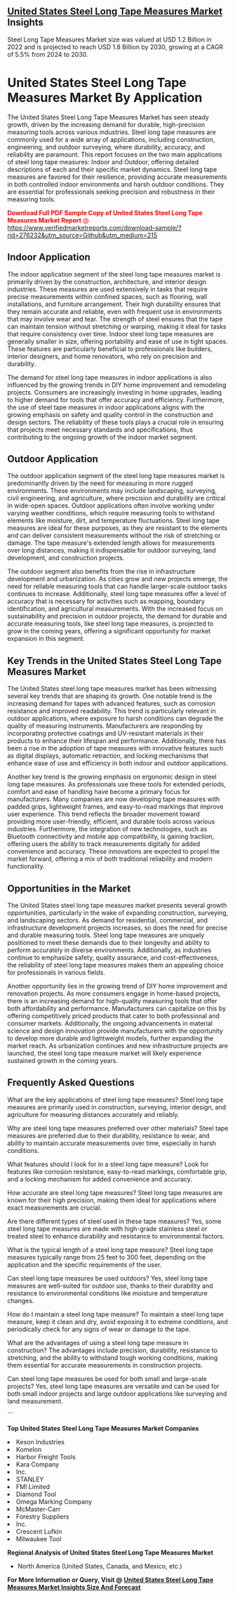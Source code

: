 <h2><a href="https://www.verifiedmarketreports.com/download-sample/?rid=276232&amp;utm_source=Github&amp;utm_medium=215" target="_blank">United States Steel Long Tape Measures Market</a> Insights</h2><p>Steel Long Tape Measures Market size was valued at USD 1.2 Billion in 2022 and is projected to reach USD 1.8 Billion by 2030, growing at a CAGR of 5.5% from 2024 to 2030.</p><p> <h1>United States Steel Long Tape Measures Market By Application</h1> <p>The United States Steel Long Tape Measures Market has seen steady growth, driven by the increasing demand for durable, high-precision measuring tools across various industries. Steel long tape measures are commonly used for a wide array of applications, including construction, engineering, and outdoor surveying, where durability, accuracy, and reliability are paramount. This report focuses on the two main applications of steel long tape measures: Indoor and Outdoor, offering detailed descriptions of each and their specific market dynamics. Steel long tape measures are favored for their resilience, providing accurate measurements in both controlled indoor environments and harsh outdoor conditions. They are essential for professionals seeking precision and robustness in their measuring tools. <p><span class=""><span style="color: #ff0000;"><strong>Download Full PDF Sample Copy of United States Steel Long Tape Measures Market Report</strong> @ </span><a href="https://www.verifiedmarketreports.com/download-sample/?rid=276232&amp;utm_source=Github&amp;utm_medium=215" target="_blank">https://www.verifiedmarketreports.com/download-sample/?rid=276232&amp;utm_source=Github&amp;utm_medium=215</a></span></p> <h2>Indoor Application</h2> <p>The indoor application segment of the steel long tape measures market is primarily driven by the construction, architecture, and interior design industries. These measures are used extensively in tasks that require precise measurements within confined spaces, such as flooring, wall installations, and furniture arrangement. Their high durability ensures that they remain accurate and reliable, even with frequent use in environments that may involve wear and tear. The strength of steel ensures that the tape can maintain tension without stretching or warping, making it ideal for tasks that require consistency over time. Indoor steel long tape measures are generally smaller in size, offering portability and ease of use in tight spaces. These features are particularly beneficial to professionals like builders, interior designers, and home renovators, who rely on precision and durability. <p>The demand for steel long tape measures in indoor applications is also influenced by the growing trends in DIY home improvement and remodeling projects. Consumers are increasingly investing in home upgrades, leading to higher demand for tools that offer accuracy and efficiency. Furthermore, the use of steel tape measures in indoor applications aligns with the growing emphasis on safety and quality control in the construction and design sectors. The reliability of these tools plays a crucial role in ensuring that projects meet necessary standards and specifications, thus contributing to the ongoing growth of the indoor market segment. <h2>Outdoor Application</h2> <p>The outdoor application segment of the steel long tape measures market is predominantly driven by the need for measuring in more rugged environments. These environments may include landscaping, surveying, civil engineering, and agriculture, where precision and durability are critical in wide-open spaces. Outdoor applications often involve working under varying weather conditions, which require measuring tools to withstand elements like moisture, dirt, and temperature fluctuations. Steel long tape measures are ideal for these purposes, as they are resistant to the elements and can deliver consistent measurements without the risk of stretching or damage. The tape measure's extended length allows for measurements over long distances, making it indispensable for outdoor surveying, land development, and construction projects. <p>The outdoor segment also benefits from the rise in infrastructure development and urbanization. As cities grow and new projects emerge, the need for reliable measuring tools that can handle larger-scale outdoor tasks continues to increase. Additionally, steel long tape measures offer a level of accuracy that is necessary for activities such as mapping, boundary identification, and agricultural measurements. With the increased focus on sustainability and precision in outdoor projects, the demand for durable and accurate measuring tools, like steel long tape measures, is projected to grow in the coming years, offering a significant opportunity for market expansion in this segment. <h2>Key Trends in the United States Steel Long Tape Measures Market</h2> <p>The United States steel long tape measures market has been witnessing several key trends that are shaping its growth. One notable trend is the increasing demand for tapes with advanced features, such as corrosion resistance and improved readability. This trend is particularly relevant in outdoor applications, where exposure to harsh conditions can degrade the quality of measuring instruments. Manufacturers are responding by incorporating protective coatings and UV-resistant materials in their products to enhance their lifespan and performance. Additionally, there has been a rise in the adoption of tape measures with innovative features such as digital displays, automatic retraction, and locking mechanisms that enhance ease of use and efficiency in both indoor and outdoor applications. <p>Another key trend is the growing emphasis on ergonomic design in steel long tape measures. As professionals use these tools for extended periods, comfort and ease of handling have become a primary focus for manufacturers. Many companies are now developing tape measures with padded grips, lightweight frames, and easy-to-read markings that improve user experience. This trend reflects the broader movement toward providing more user-friendly, efficient, and durable tools across various industries. Furthermore, the integration of new technologies, such as Bluetooth connectivity and mobile app compatibility, is gaining traction, offering users the ability to track measurements digitally for added convenience and accuracy. These innovations are expected to propel the market forward, offering a mix of both traditional reliability and modern functionality. <h2>Opportunities in the Market</h2> <p>The United States steel long tape measures market presents several growth opportunities, particularly in the wake of expanding construction, surveying, and landscaping sectors. As demand for residential, commercial, and infrastructure development projects increases, so does the need for precise and durable measuring tools. Steel long tape measures are uniquely positioned to meet these demands due to their longevity and ability to perform accurately in diverse environments. Additionally, as industries continue to emphasize safety, quality assurance, and cost-effectiveness, the reliability of steel long tape measures makes them an appealing choice for professionals in various fields. <p>Another opportunity lies in the growing trend of DIY home improvement and renovation projects. As more consumers engage in home-based projects, there is an increasing demand for high-quality measuring tools that offer both affordability and performance. Manufacturers can capitalize on this by offering competitively priced products that cater to both professional and consumer markets. Additionally, the ongoing advancements in material science and design innovation provide manufacturers with the opportunity to develop more durable and lightweight models, further expanding the market reach. As urbanization continues and new infrastructure projects are launched, the steel long tape measure market will likely experience sustained growth in the coming years. <h2>Frequently Asked Questions</h2> <p>What are the key applications of steel long tape measures? Steel long tape measures are primarily used in construction, surveying, interior design, and agriculture for measuring distances accurately and reliably.</p> <p>Why are steel long tape measures preferred over other materials? Steel tape measures are preferred due to their durability, resistance to wear, and ability to maintain accurate measurements over time, especially in harsh conditions.</p> <p>What features should I look for in a steel long tape measure? Look for features like corrosion resistance, easy-to-read markings, comfortable grip, and a locking mechanism for added convenience and accuracy.</p> <p>How accurate are steel long tape measures? Steel long tape measures are known for their high precision, making them ideal for applications where exact measurements are crucial.</p> <p>Are there different types of steel used in these tape measures? Yes, some steel long tape measures are made with high-grade stainless steel or treated steel to enhance durability and resistance to environmental factors.</p> <p>What is the typical length of a steel long tape measure? Steel long tape measures typically range from 25 feet to 300 feet, depending on the application and the specific requirements of the user.</p> <p>Can steel long tape measures be used outdoors? Yes, steel long tape measures are well-suited for outdoor use, thanks to their durability and resistance to environmental conditions like moisture and temperature changes.</p> <p>How do I maintain a steel long tape measure? To maintain a steel long tape measure, keep it clean and dry, avoid exposing it to extreme conditions, and periodically check for any signs of wear or damage to the tape.</p> <p>What are the advantages of using a steel long tape measure in construction? The advantages include precision, durability, resistance to stretching, and the ability to withstand tough working conditions, making them essential for accurate measurements in construction projects.</p> <p>Can steel long tape measures be used for both small and large-scale projects? Yes, steel long tape measures are versatile and can be used for both small indoor projects and large outdoor applications like surveying and land measurement.</p> ```</p><p><strong>Top United States Steel Long Tape Measures Market Companies</strong></p><div data-test-id=""><p><li>Keson Industries</li><li> Komelon</li><li> Harbor Freight Tools</li><li> Kara Company</li><li> Inc.</li><li> STANLEY</li><li> FMI Limited</li><li> Diamond Tool</li><li> Omega Marking Company</li><li> McMaster-Carr</li><li> Forestry Suppliers</li><li> Inc.</li><li> Crescent Lufkin</li><li> Milwaukee Tool</li></p><div><strong>Regional Analysis of&nbsp;United States Steel Long Tape Measures Market</strong></div><ul><li dir="ltr"><p dir="ltr">North America&nbsp;(United States, Canada, and Mexico, etc.)</p></li></ul><p><strong>For More Information or Query, Visit @&nbsp;</strong><strong><a href="https://www.verifiedmarketreports.com/product/steel-long-tape-measures-market/?utm_source=Github&amp;utm_medium=215" target="_blank">United States Steel Long Tape Measures Market Insights Size And Forecast</a></strong></p></div>
